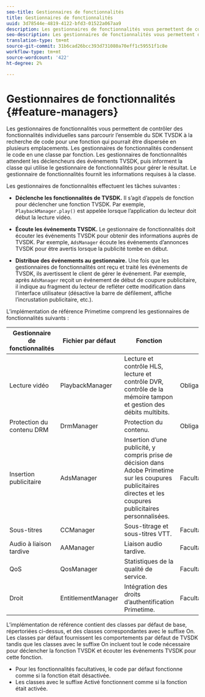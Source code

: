 ```yaml
---
seo-title: Gestionnaires de fonctionnalités
title: Gestionnaires de fonctionnalités
uuid: 3d78544e-4819-4122-bfd3-01522a067aa9
description: Les gestionnaires de fonctionnalités vous permettent de contrôler des fonctionnalités individuelles sans parcourir l’ensemble du SDK TVSDK à la recherche de code pour une fonction qui pourrait être dispersée en plusieurs emplacements.
seo-description: Les gestionnaires de fonctionnalités vous permettent de contrôler des fonctionnalités individuelles sans parcourir l’ensemble du SDK TVSDK à la recherche de code pour une fonction qui pourrait être dispersée en plusieurs emplacements.
translation-type: tm+mt
source-git-commit: 31b6cad26bcc393d731080a70eff1c59551f1c8e
workflow-type: tm+mt
source-wordcount: '422'
ht-degree: 2%

---
```



# Gestionnaires de fonctionnalités {#feature-managers}

Les gestionnaires de fonctionnalités vous permettent de contrôler des fonctionnalités individuelles sans parcourir l’ensemble du SDK TVSDK à la recherche de code pour une fonction qui pourrait être dispersée en plusieurs emplacements. Les gestionnaires de fonctionnalités condensent le code en une classe par fonction. Les gestionnaires de fonctionnalités attendent les déclencheurs des événements TVSDK, puis informent la classe qui utilise le gestionnaire de fonctionnalités pour gérer le résultat. Le gestionnaire de fonctionnalités fournit les informations requises à la classe.

Les gestionnaires de fonctionnalités effectuent les tâches suivantes :

* **Déclenche les fonctionnalités de TVSDK.**
Il s’agit d’appels de fonction pour déclencher une fonction TVSDK. Par exemple, 
`PlaybackManager.play()` est appelée lorsque l’application du lecteur doit début la lecture vidéo.

* **Écoute les événements TVSDK.**
Le gestionnaire de fonctionnalités doit écouter les événements TVSDK pour obtenir des informations auprès de TVSDK. Par exemple, 
`AdsManager` écoute les événements d’annonces TVSDK pour être avertis lorsque la publicité tombe en début.

* **Distribue des événements au gestionnaire.**
Une fois que les gestionnaires de fonctionnalités ont reçu et traité les événements de TVSDK, ils avertissent le client de gérer le événement. Par exemple, après 
`AdsManager` reçoit un événement de début de coupure publicitaire, il indique au fragment du lecteur de refléter cette modification dans l’interface utilisateur (désactive la barre de défilement, affiche l’incrustation publicitaire, etc.).

L’implémentation de référence Primetime comprend les gestionnaires de fonctionnalités suivants :

| Gestionnaire de fonctionnalités | Fichier par défaut | Fonction |  |
|---|---|---|---|
| Lecture vidéo | PlaybackManager | Lecture et contrôle HLS, lecture et contrôle DVR, contrôle de la mémoire tampon et gestion des débits multibits. | Obligatoire |
| Protection du contenu DRM | DrmManager | Protection du contenu. | Obligatoire |
| Insertion publicitaire | AdsManager | Insertion d’une publicité, y compris prise de décision dans Adobe Primetime sur les coupures publicitaires directes et les coupures publicitaires personnalisées. | Facultatif |
| Sous-titres | CCManager | Sous-titrage et sous-titres VTT. | Facultatif |
| Audio à liaison tardive | AAManager | Liaison audio tardive. | Facultatif |
| QoS | QosManager | Statistiques de la qualité de service. | Facultatif |
| Droit | EntitlementManager | Intégration des droits d’authentification Primetime. | Facultatif |

L’implémentation de référence contient des classes par défaut de base, répertoriées ci-dessus, et des classes correspondantes avec le suffixe On. Les classes par défaut fournissent les comportements par défaut de TVSDK tandis que les classes avec le suffixe On incluent tout le code nécessaire pour déclencher la fonction TVSDK et écouter les événements TVSDK pour cette fonction.

* Pour les fonctionnalités facultatives, le code par défaut fonctionne comme si la fonction était désactivée.
* Les classes avec le suffixe Activé fonctionnent comme si la fonction était activée.